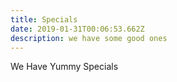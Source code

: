 ```yaml
---
title: Specials
date: 2019-01-31T00:06:53.662Z
description: we have some good ones
---
```

We Have Yummy Specials
